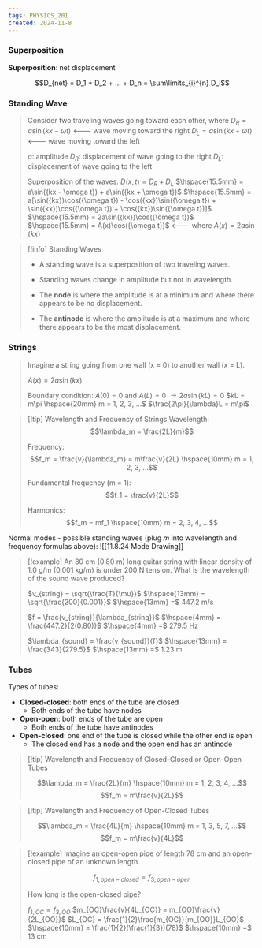 ```yaml
---
tags: PHYSICS_201
created: 2024-11-8
---
```


### Superposition

**Superposition**: net displacement

$$D_{net} = D_1 + D_2 + ... + D_n = \sum\limits_{i}^{n} D_i$$

### Standing Wave

> Consider two traveling waves going toward each other, where
> $D_R = a\sin({kx - \omega t})$ <--- wave moving toward the right
> $D_L = a\sin({kx + \omega t})$ <--- wave moving toward the left
> 
> $a$: amplitude
> $D_R$: displacement of wave going to the right
> $D_L$: displacement of wave going to the left
> 
> Superposition of the waves:
> $D(x, t) = D_R + D_L$
> $\hspace{15.5mm} = a\sin({kx - \omega t}) + a\sin({kx + \omega t})$
> $\hspace{15.5mm} = a[\sin({kx})\cos({\omega t}) - \cos({kx})\sin({\omega t}) + \sin({kx})\cos({\omega t}) + \cos({kx})\sin({\omega t})]$
> $\hspace{15.5mm} = 2a\sin({kx})\cos({\omega t})$
> $\hspace{15.5mm} = A(x)\cos({\omega t})$ <--- where $A(x) = 2a\sin({kx})$

> [!info] Standing Waves
> - A standing wave is a superposition of two traveling waves.
> - Standing waves change in amplitude but not in wavelength.
> 
> - The **node** is where the amplitude is at a minimum and where there appears to be no displacement.
> - The **antinode** is where the amplitude is at a maximum and where there appears to be the most displacement.

### Strings

> Imagine a string going from one wall (x = 0) to another wall (x = L).
> 
> $A(x) = 2a\sin({kx})$
> 
> Boundary condition: $A(0) = 0$ and $A(L) = 0$
> $\rightarrow 2a\sin({kL}) = 0$
> $kL = m\pi \hspace{20mm} m = 1, 2, 3, ...$
> $\frac{2\pi}{\lambda}L = m\pi$

> [!tip] Wavelength and Frequency of Strings
> Wavelength:
> $$\lambda_m = \frac{2L}{m}$$
> 
> Frequency:
> $$f_m = \frac{v}{\lambda_m} = m\frac{v}{2L} \hspace{10mm} m = 1, 2, 3, ...$$
> 
> Fundamental frequency (m = 1):
> $$f_1 = \frac{v}{2L}$$
> 
> Harmonics:
> $$f_m = mf_1 \hspace{10mm} m = 2, 3, 4, ...$$

Normal modes - possible standing waves (plug $m$ into wavelength and frequency formulas above):
![[11.8.24 Mode Drawing]]

> [!example]
> An 80 cm (0.80 m) long guitar string with linear density of 1.0 g/m (0.001 kg/m) is under 200 N tension. What is the wavelength of the sound wave produced?
> 
> $v_{string} = \sqrt{\frac{T}{\mu}}$
> $\hspace{13mm} = \sqrt{\frac{200}{0.001}}$
> $\hspace{13mm} =$ 447.2 m/s
> 
> $f = \frac{v_{string}}{\lambda_{string}}$
> $\hspace{4mm} = \frac{447.2}{2(0.80)}$
> $\hspace{4mm} =$ 279.5 Hz
> 
> $\lambda_{sound} = \frac{v_{sound}}{f}$
> $\hspace{13mm} = \frac{343}{279.5}$
> $\hspace{13mm} =$ 1.23 m

### Tubes

Types of tubes:
- **Closed-closed**: both ends of the tube are closed
	- Both ends of the tube have nodes
- **Open-open**: both ends of the tube are open
	- Both ends of the tube have antinodes
- **Open-closed**: one end of the tube is closed while the other end is open
	- The closed end has a node and the open end has an antinode

> [!tip] Wavelength and Frequency of Closed-Closed or Open-Open Tubes
> 
> $$\lambda_m = \frac{2L}{m} \hspace{10mm} m = 1, 2, 3, 4, ...$$
> $$f_m = m\frac{v}{2L}$$

> [!tip] Wavelength and Frequency of Open-Closed Tubes
> 
> $$\lambda_m = \frac{4L}{m} \hspace{10mm} m = 1, 3, 5, 7, ...$$
> $$f_m = m\frac{v}{4L}$$

> [!example]
> Imagine an open-open pipe of length 78 cm and an open-closed pipe of an unknown length.
> 
> $$f_{1, open-closed} = f_{3, open-open}$$
> 
> How long is the open-closed pipe?
> 
> $f_{1, OC} = f_{3, OO}$
> $m_{OC}\frac{v}{4L_{OC}} = m_{OO}\frac{v}{2L_{OO}}$
> $L_{OC} = \frac{1}{2}\frac{m_{OC}}{m_{OO}}L_{OO}$
> $\hspace{10mm} = \frac{1}{2}(\frac{1}{3})(78)$
> $\hspace{10mm} =$ 13 cm